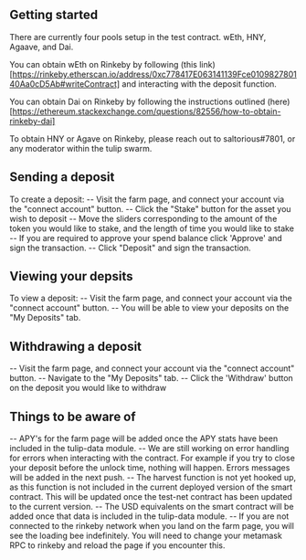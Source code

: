 ## Getting started

There are currently four pools setup in the test contract. wEth, HNY, Agaave, and Dai.

You can obtain wEth on Rinkeby by following (this link)[https://rinkeby.etherscan.io/address/0xc778417E063141139Fce010982780140Aa0cD5Ab#writeContract] and interacting with the deposit function.

You can obtain Dai on Rinkeby by following the instructions outlined (here)[https://ethereum.stackexchange.com/questions/82556/how-to-obtain-rinkeby-dai]

To obtain HNY or Agave on Rinkeby, please reach out to saltorious#7801, or any moderator within the tulip swarm.

## Sending a deposit
To create a deposit:
 -- Visit the farm page, and connect your account via the "connect account" button.
 -- Click the "Stake" button for the asset you wish to deposit
 -- Move the sliders corresponding to the amount of the token you would like to stake, and the length of time you would like to stake
 -- If you are required to approve your spend balance click 'Approve' and sign the transaction.
 -- Click "Deposit" and sign the transaction.

## Viewing your depsits
To view a deposit: 
 -- Visit the farm page, and connect your account via the "connect account" button.
 -- You will be able to view your deposits on the "My Deposits" tab.

## Withdrawing a deposit
 -- Visit the farm page, and connect your account via the "connect account" button.
 -- Navigate to the "My Deposits" tab.
 -- Click the 'Withdraw' button on the deposit you would like to withdraw

## Things to be aware of
 -- APY's for the farm page will be added once the APY stats have been included in the tulip-data module.
 -- We are still working on error handling for errors when interacting with the contract. For example if you try to close your deposit before the unlock time, nothing will happen. Errors messages will be added in the next push.
 -- The harvest function is not yet hooked up, as this function is not included in the current deployed version of the smart contract. This will be updated once the test-net contract has been updated to the current version. 
 -- The USD equivalents on the smart contract will be added once that data is included in the tulip-data module.
 -- If you are not connected to the rinkeby network when you land on the farm page, you will see the loading bee indefinitely. You will need to change your metamask RPC to rinkeby and reload the page if you encounter this.  

